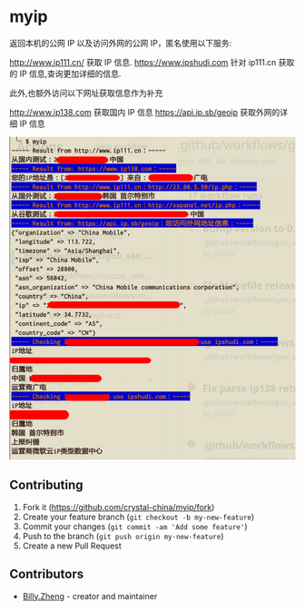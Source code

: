 # myip

返回本机的公网 IP 以及访问外网的公网 IP，匿名使用以下服务:

http://www.ip111.cn/ 获取 IP 信息.
https://www.ipshudi.com 针对 ip111.cn 获取的 IP 信息,查询更加详细的信息.

此外,也额外访问以下网址获取信息作为补充

http://www.ip138.com 获取国内 IP 信息
https://api.ip.sb/geoip 获取外网的详细 IP 信息

![ip111.png](images/ip111.png)

## Contributing

1. Fork it (<https://github.com/crystal-china/myip/fork>)
2. Create your feature branch (`git checkout -b my-new-feature`)
3. Commit your changes (`git commit -am 'Add some feature'`)
4. Push to the branch (`git push origin my-new-feature`)
5. Create a new Pull Request

## Contributors

- [Billy.Zheng](https://github.com/zw963) - creator and maintainer
